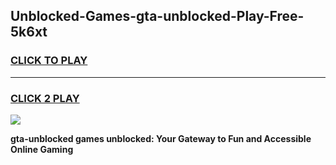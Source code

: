 
## Unblocked-Games-gta-unblocked-Play-Free-5k6xt
<h3>
<a href="https://premium76.site?title=gta-unblocked&ref=10A">CLICK TO PLAY</a></h3>
<hr>

<h3>
<a href="https://premium76.site?title=gta-unblocked&ref=10A">CLICK 2 PLAY</a>
  
</h3>

<a href="https://premium76.site?title=gta-unblocked&ref=10A"><img src="https://clearcache.store/games.png"></a>


**gta-unblocked games unblocked: Your Gateway to Fun and Accessible Online Gaming**
